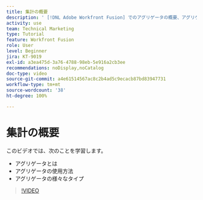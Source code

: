 ```yaml
---
title: 集計の概要
description: ' [!DNL Adobe Workfront Fusion] でのアグリゲータの概要、アグリゲータの使用方法、およびアグリゲータの様々なタイプについて説明します。'
activity: use
team: Technical Marketing
type: Tutorial
feature: Workfront Fusion
role: User
level: Beginner
jira: KT-9019
exl-id: a3ea475d-3a76-4788-98eb-5e916a2cb3ee
recommendations: noDisplay,noCatalog
doc-type: video
source-git-commit: a4e61514567ac8c2b4ad5c9ecacb87bd83947731
workflow-type: tm+mt
source-wordcount: '38'
ht-degree: 100%

---
```


# 集計の概要

このビデオでは、次のことを学習します。

* アグリゲータとは
* アグリゲータの使用方法
* アグリゲータの様々なタイプ

>[!VIDEO](https://video.tv.adobe.com/v/335279/?quality=12&learn=on)
